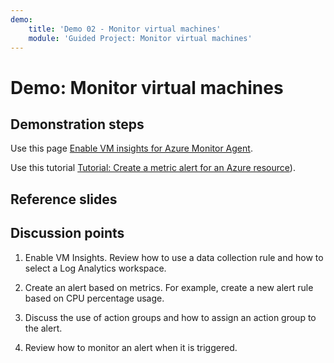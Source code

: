 ```yaml
---
demo:
    title: 'Demo 02 - Monitor virtual machines'
    module: 'Guided Project: Monitor virtual machines'
---
```


# Demo: Monitor virtual machines

## Demonstration steps

Use this page [Enable VM insights for Azure Monitor Agent](https://learn.microsoft.com/azure/azure-monitor/vm/vminsights-enable-portal#enable-vm-insights-for-azure-monitor-agent). 

Use this tutorial [Tutorial: Create a metric alert for an Azure resource](https://learn.microsoft.com/azure/azure-monitor/alerts/alerts-create-metric-alert-rule)).


## Reference slides

    


## Discussion points

1. Enable VM Insights. Review how to use a data collection rule and how to select a Log Analytics workspace. 

1. Create an alert based on metrics. For example, create a new alert rule based on CPU percentage usage.

1. Discuss the use of action groups and how to assign an action group to the alert. 

1. Review how to monitor an alert when it is triggered.
